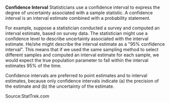**Confidence Interval**
Statisticians use a confidence interval to express the degree of uncertainty associated with a sample statistic. A confidence interval is an interval estimate combined with a probability statement.

For example, suppose a statistician conducted a survey and computed an interval estimate, based on survey data. The statistician might use a confidence level to describe uncertainty associated with the interval estimate. He/she might describe the interval estimate as a "95% confidence interval". This means that if we used the same sampling method to select different samples and computed an interval estimate for each sample, we would expect the true population parameter to fall within the interval estimates 95% of the time.

Confidence intervals are preferred to point estimates and to interval estimates, because only confidence intervals indicate (a) the precision of the estimate and (b) the uncertainty of the estimate.


Source:StatTrek.com